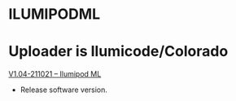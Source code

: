 # ILUMIPODML

# Uploader is Ilumicode/Colorado 
[V1.04-211021 – Ilumipod ML](https://github.com/CHAUVET-ILUMINARC/ILUMIPODML/blob/6b3675b4145a4c07a30978de52cd8674121ef766/firmware/PodML_V104_211201.zip)
- Release software version.
